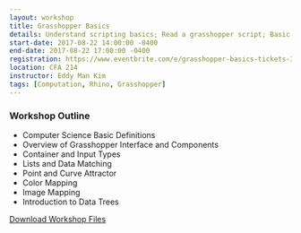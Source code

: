 ```yaml
---
layout: workshop
title: Grasshopper Basics
details: Understand scripting basics; Read a grasshopper script; Basic Grasshopper workflows.
start-date: 2017-08-22 14:00:00 -0400
end-date: 2017-08-22 17:00:00 -0400
registration: https://www.eventbrite.com/e/grasshopper-basics-tickets-36914665759
location: CFA 214
instructor: Eddy Man Kim
tags: [Computation, Rhino, Grasshopper]
---
```

### Workshop Outline
- Computer Science Basic Definitions
- Overview of Grasshopper Interface and Components
- Container and Input Types
- Lists and Data Matching
- Point and Curve Attractor
- Color Mapping
- Image Mapping
- Introduction to Data Trees

[Download Workshop Files](https://drive.google.com/open?id=0B0111Njq_CrQcUY1Q0xFckQ3Y2s)